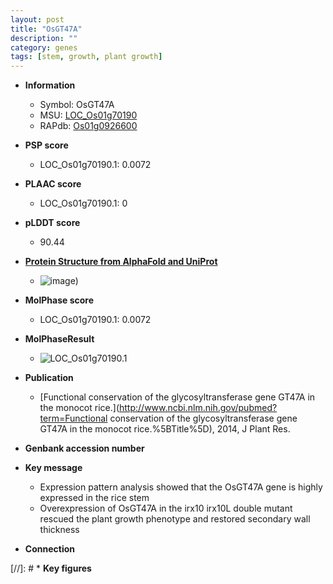 ```yaml
---
layout: post
title: "OsGT47A"
description: ""
category: genes
tags: [stem, growth, plant growth]
---
```


* **Information**  
    + Symbol: OsGT47A  
    + MSU: [LOC_Os01g70190](http://rice.plantbiology.msu.edu/cgi-bin/ORF_infopage.cgi?orf=LOC_Os01g70190)  
    + RAPdb: [Os01g0926600](http://rapdb.dna.affrc.go.jp/viewer/gbrowse_details/irgsp1?name=Os01g0926600)  

* **PSP score**  
    + LOC_Os01g70190.1: 0.0072 

* **PLAAC score**  
    + LOC_Os01g70190.1: 0 

* **pLDDT score**
    + 90.44

* **[Protein Structure from AlphaFold and UniProt](https://www.uniprot.org/uniprotkb/Q8S1X8/entry#structure)**
    + ![image](https://ricepsp.github.io/images/Q8/AF-Q8S1X8-F1.png))

* **MolPhase score**
    + LOC_Os01g70190.1: 0.0072

* **MolPhaseResult**
    + ![LOC_Os01g70190.1](https://ricepsp.github.io/pictures/LOC_Os01g/LOC_Os01g70190.1.png)

* **Publication**  
    + [Functional conservation of the glycosyltransferase gene GT47A in the monocot rice.](http://www.ncbi.nlm.nih.gov/pubmed?term=Functional conservation of the glycosyltransferase gene GT47A in the monocot rice.%5BTitle%5D), 2014, J Plant Res.

* **Genbank accession number**  

* **Key message**  
    + Expression pattern analysis showed that the OsGT47A gene is highly expressed in the rice stem
    + Overexpression of OsGT47A in the irx10 irx10L double mutant rescued the plant growth phenotype and restored secondary wall thickness

* **Connection**  

[//]: # * **Key figures**  



